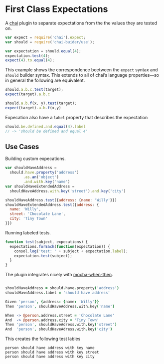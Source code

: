 First Class Expectations
========================

A [chai][] plugin to separate expectations from the the values they are tested on.

```javascript
var expect = require('chai').expect;
var should = require('chai-buider/use');

var expectation = should.equal(4);
expectation.test(4);
expect(4).to.equal(4);
```

This example shows the correspondence beetween the `expect` syntax and
`should` builder syntax. This extends to all of chai’s language
properties—so in general the following are equivalent.

```javascript
should.a.b.c.test(target);
expect(target).a.b.c

should.a.b.f(x, y).test(target);
expect(target).a.b.f(x,y)
```

Expecation also have a `label` property that describes the expectation

```javascript
should.be.defined.and.equal(4).label
// -> 'should be defined and equal 4'
```

Use Cases
---------

Building custom expecations.

```javascript
var shouldHaveAddress =
  should.have.property('address')
        .as.an('object')
        .and.with.key('name')
var shouldHaveExtendedAddress = 
  shouldHaveAddress.with.key('street').and.key('city')

shouldHaveAddress.test({address: {name: 'Willy'}})
shouldHaveExtendedAddress.test({address: {
  name: 'Willy',
  street: 'Chocolate Lane',
  city: 'Tiny Town'
}})
```

Running labeled tests.

```javascript
function test(subject, expecations) {
  expectations.forEach(function(expectation)) {
    consol.log('test: ' + subject + expectation.label);
    expectation.test(subject);
  }
}
```

The plugin integrates nicely with [mocha-when-then][].

```coffeescript

shouldHaveAddress = should.have.property('address')
shouldHaveAddress.label = 'should have address'

Given 'person', {address: {name: 'Willy'}}
Then 'person', shouldHaveAddress.with.key('name')

When -> @person.address.street = 'Chocolate Lane'
And  -> @person.address.city = 'Tiny Town'
Then 'person', shouldHaveAdress.with.key('street')
And  'person', shouldHaveAdress.with.key('city')
```

This creates the following test lables

```
person should have address with key name
person should have address with key street
person should have address with key city
```

[chai]: http://chaijs.com/
[mocha-when-then]: https://github.com/geigerzaehler/mocha-when-then
